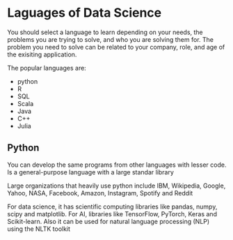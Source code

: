 # Laguages of Data Science

You should select a language to learn depending on your needs, the problems you are trying to solve, and who you are solving them for. The problem you need to solve can be related to your company, role, and age of the exisiting application.

The popular languages are:

- python
- R
- SQL
- Scala
- Java
- C++
- Julia

## Python

You can develop the same programs from other languages with lesser code. Is a general-purpose language with a large standar library

Large organizations that heavily use python include IBM, Wikipedia, Google, Yahoo, NASA, Facebook, Amazon, Instagram, Spotify and Reddit

For data science, it has scientific computing libraries like pandas, numpy, scipy and matplotlib. For AI, libraries like TensorFlow, PyTorch, Keras and Scikit-learn. Also it can be used for natural language processing (NLP) using the NLTK toolkit